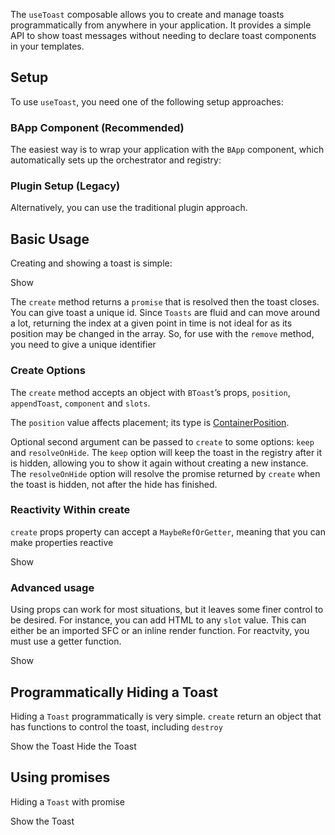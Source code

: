 <ComposableHeader path="useToast/index.ts" title="useToast" />

<div class="lead mb-5">

The `useToast` composable allows you to create and manage toasts programmatically from anywhere in your application. It provides a simple API to show toast messages without needing to declare toast components in your templates.

</div>

## Setup

To use `useToast`, you need one of the following setup approaches:

### BApp Component (Recommended)

The easiest way is to wrap your application with the `BApp` component, which automatically sets up the orchestrator and registry:

<HighlightCard>
<template #html>

```vue
<template>
  <BApp>
    <router-view />
  </BApp>
</template>
```

</template>
</HighlightCard>

### Plugin Setup (Legacy)

Alternatively, you can use the traditional plugin approach.

<UsePluginAlert />

## Basic Usage

Creating and showing a toast is simple:

<HighlightCard>
  <BButton @click="create({ title: 'Hello', body: 'World'  })">Show</BButton>
  <template #html>

```vue
<template>
  <BButton @click="create({title: 'Hello', body: 'World'})">Show</BButton>
</template>

<script setup lang="ts">
import {useToast} from 'bootstrap-vue-next'

const {create} = useToast()
</script>
```

  </template>
</HighlightCard>

The `create` method returns a `promise` that is resolved then the toast closes. You can give toast a unique id. Since `Toasts` are fluid and can move around a lot, returning the index at a given point in time is not ideal for as its position may be changed in the array. So, for use with the `remove` method, you need to give a unique identifier

### Create Options

The `create` method accepts an object with `BToast`’s props, `position`, `appendToast`, `component` and `slots`.

The `position` value affects placement; its type is [ContainerPosition](/docs/types#containerposition).

Optional second argument can be passed to `create` to some options: `keep` and `resolveOnHide`. The `keep` option will keep the toast in the registry after it is hidden, allowing you to show it again without creating a new instance. The `resolveOnHide` option will resolve the promise returned by `create` when the toast is hidden, not after the hide has finished.

### Reactivity Within create

`create` props property can accept a `MaybeRefOrGetter`, meaning that you can make properties reactive

<HighlightCard>
  <BButton @click="showReactiveExample">Show</BButton>
  <template #html>

```vue
<template>
  <BButton @click="showMe">Show</BButton>
</template>

<script setup lang="ts">
const {create} = useToast()

const firstRef = ref<OrchestratedToast>({
  body: `${Math.random()}`,
})
onMounted(() => {
  setInterval(() => {
    firstRef.value.body = `${Math.random()}`
  }, 1000)
})

const showMe = () => {
  create(
    computed(() => ({
      ...firstRef.value,
      variant: (Number.parseInt(firstRef.value.body?.charAt(2) ?? '0') % 2 === 0
        ? 'danger'
        : 'info') as ColorVariant,
    }))
  )
}
</script>
```

  </template>
</HighlightCard>

### Advanced usage

Using props can work for most situations, but it leaves some finer control to be desired. For instance, you can add HTML to any `slot` value. This can either be an imported SFC or an inline render function. For reactvity, you must use a getter function.

<HighlightCard>
  <BButton @click="showMeAdvancedExample">Show</BButton>
  <template #html>

```vue
<template>
  <BButton @click="showMe">Show</BButton>
</template>

<script setup lang="ts">
const {create} = useToast()

const firstRef = ref<OrchestratedToast>({
  body: `${Math.random()}`,
})

onMounted(() => {
  setInterval(() => {
    firstRef.value.body = `${Math.random()}`
  }, 1000)
})

const showMe = () => {
  create({
    body: firstRef.value.body,
    slots: {default: () => h('div', null, {default: () => `custom! ${firstRef.value.body}`})},
  })
  // Demonstration pseudocode, you can also import a component and use it
  // const importedComponent () => {
  //   create({
  //     component: import('./MyToastComponent.vue'),
  //   })
  // }
}
</script>
```

  </template>
</HighlightCard>

## Programmatically Hiding a Toast

Hiding a `Toast` programmatically is very simple. `create` return an object that has functions to control the toast, including `destroy`

<HighlightCard>
  <BButtonGroup>
    <BButton @click="showMe" variant="success">
      Show the Toast
    </BButton>
    <BButton @click="hideMe" variant="danger">
      Hide the Toast
    </BButton>
  </BButtonGroup>
  <template #html>

```vue
<template>
  <BButtonGroup>
    <BButton @click="showMe" variant="success"> Show the Toast </BButton>
    <BButton @click="hideMe" variant="danger"> Hide the Toast </BButton>
  </BButtonGroup>
</template>

<script setup lang="ts">
const {create} = useToast()

let toast: undefined | ReturnType<typeof create>

const showMe = () => {
  if (toast !== undefined) return
  // `create` returns a symbol
  toast = create({
    title: 'Showing',
    value: true,
    variant: 'success',
    position: 'bottom-center',
  })
}

const hideMe = () => {
  if (toast === undefined) return
  toast.destroy()
}
</script>
```

  </template>

</HighlightCard>

## Using promises

Hiding a `Toast` with promise

<HighlightCard>
  <BButtonGroup>
    <BButton @click="promiseToast" variant="success">
      Show the Toast
    </BButton>
  </BButtonGroup>
  <template #html>

```vue
<template>
  <BButtonGroup>
    <BButton @click="promiseToast" variant="success"> Show the Toast </BButton>
  </BButtonGroup>
</template>

<script setup lang="ts">
const {create} = useToast()
const promiseToast = () => {
  create(
    {
      variant: 'primary',
      position: 'middle-center',
      bodyClass: 'w-100',
      modelValue: true,
      slots: {
        default: ({hide}) => [
          h('h2', {class: 'text-center mb-3'}, 'Ready?'),
          h('div', {class: 'd-flex justify-content-center gap-2'}, [
            h(BButton, {onClick: () => hide('ok'), size: 'lg'}, () => 'Yes'),
            h(BButton, {onClick: () => hide('cancel'), size: 'lg'}, () => 'No'),
          ]),
        ],
      },
    },
    {resolveOnHide: true}
  ).then((r) => {
    create({title: 'you pressed: ' + (r.ok ? 'yes' : 'no')})
  })
}
</script>
```

  </template>

</HighlightCard>

<script setup lang="ts">
import {data} from '../../data/components/toast.data'
import {useToast} from 'bootstrap-vue-next/composables/useToast'
import HighlightCard from '../../components/HighlightCard.vue'

import UsePluginAlert from '../../components/UsePluginAlert.vue'
import {ref, computed, h, onMounted} from 'vue'
import ComposableHeader from './ComposableHeader.vue'

const {create, remove, toasts} = useToast()

let toast: undefined | ReturnType<typeof create>

const showMe = () => {
  if (toast !== undefined) return
  toast = create({ title: 'Showing',  variant: 'success', position: 'bottom-center' } )
}

const hideMe = () => {
  if (toast === undefined) return
  toast.destroy()
  toast = undefined
}

const firstRef = ref<OrchestratedToast>({
  body: `${Math.random()}`,
})

onMounted(() => {
  setInterval(() => {
    firstRef.value.body = `${Math.random()}`
  }, 1000)
})

const showReactiveExample = () => {
  create(
    computed(() => ({
      ...firstRef.value,
      variant: (Number.parseInt(firstRef.value.body?.charAt(2) ?? '0') % 2 === 0
        ? 'danger'
        : 'info') as ColorVariant,
    })),
  )
}

const showMeAdvancedExample = () => {
  create({
    body: firstRef.value.body,
    position: 'bottom-center',
    slots: {default: () => h('div', null, {default: () => `custom! ${firstRef.value.body}`})},
  })
}

const promiseToast = () => {
  create(
    {
      variant: 'primary',
      position: 'middle-center',
      bodyClass: 'w-100',
      modelValue: true,
      slots: {
        default: ({hide}) =>
          [
            h('h2', {class: 'text-center mb-3'}, 'Ready?'),
            h('div', {class: 'd-flex justify-content-center gap-2'}, [
              h(BButton, {onClick: () => hide('ok'), size: 'lg'}, () => 'Yes'),
              h(BButton, {onClick: () => hide('cancel'), size: 'lg'}, () => 'No')
            ])
          ],
      },
    },
    {resolveOnHide: true}
  ).then((r) => {
    create({title: 'you pressed: ' + (r.ok ? 'yes' : 'no')})
  })
}
</script>

